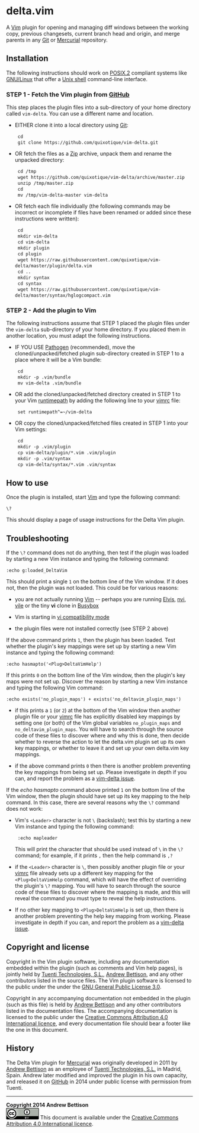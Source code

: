 delta.vim
=========

A [Vim][] plugin for opening and managing diff windows between the working copy,
previous changesets, current branch head and origin, and merge parents in any
[Git][] or [Mercurial][] repository.

Installation
------------

The following instructions should work on [POSIX.2][] compliant systems like
[GNU/Linux][] that offer a [Unix shell][] command-line interface.

### STEP 1 - Fetch the Vim plugin from [GitHub][vim-delta]

This step places the plugin files into a sub-directory of your home directory
called `vim-delta`.  You can use a different name and location.

 * EITHER clone it into a local directory using [Git][]:

        cd
        git clone https://github.com/quixotique/vim-delta.git

 * OR fetch the files as a [Zip][] archive, unpack them and rename the unpacked directory:

        cd /tmp
        wget https://github.com/quixotique/vim-delta/archive/master.zip
        unzip /tmp/master.zip
        cd
        mv /tmp/vim-delta-master vim-delta

 * OR fetch each file individually (the following commands may be incorrect or
   incomplete if files have been renamed or added since these instructions were
   written):

        cd
        mkdir vim-delta
        cd vim-delta
        mkdir plugin
        cd plugin
        wget https://raw.githubusercontent.com/quixotique/vim-delta/master/plugin/delta.vim
        cd ..
        mkdir syntax
        cd syntax
        wget https://raw.githubusercontent.com/quixotique/vim-delta/master/syntax/hglogcompact.vim

### STEP 2 - Add the plugin to Vim

The following instructions assume that STEP 1 placed the plugin files under the
`vim-delta` sub-directory of your home directory.  If you placed them in
another location, you must adapt the following instructions.

 * IF YOU USE [Pathogen][] (recommended), move the cloned/unpacked/fetched
   plugin sub-directory created in STEP 1 to a place where it will be a Vim
   bundle:

        cd
        mkdir -p .vim/bundle
        mv vim-delta .vim/bundle

 * OR add the cloned/unpacked/fetched directory created in STEP 1 to your Vim
   [runtimepath][] by adding the following line to your [vimrc][] file:

        set runtimepath^=~/vim-delta

 * OR copy the cloned/unpacked/fetched files created in STEP 1 into your Vim
   settings:

        cd
        mkdir -p .vim/plugin
        cp vim-delta/plugin/*.vim .vim/plugin
        mkdir -p .vim/syntax
        cp vim-delta/syntax/*.vim .vim/syntax

How to use
----------

Once the plugin is installed, start [Vim][] and type the following command:

    \?

This should display a page of usage instructions for the Delta Vim plugin.

Troubleshooting
---------------

If the `\?` command does not do anything, then test if the plugin was loaded by
starting a new Vim instance and typing the following command:

    :echo g:loaded_DeltaVim

This should print a single `1` on the bottom line of the Vim window.  If it
does not, then the plugin was not loaded.  This could be for various reasons:

 * you are not actually running [Vim][] -- perhaps you are running [Elvis][],
   [nvi][], [vile][] or the tiny **vi** clone in [Busybox][]

 * Vim is starting in [vi compatibility mode][vim top 10]

 * the plugin files were not installed correctly (see STEP 2 above)

If the above command prints `1`, then the plugin has been loaded.  Test whether
the plugin's key mappings were set up by starting a new Vim instance and typing
the following command:

    :echo hasmapto('<Plug>DeltaVimHelp')

If this prints `0` on the bottom line of the Vim window, then the plugin's key
maps were not set up.  Discover the reason by starting a new Vim instance and
typing the following Vim command:

    :echo exists('no_plugin_maps') + exists('no_deltavim_plugin_maps')

 * if this prints a `1` (or `2`) at the bottom of the Vim window then another
   plugin file or your [vimrc][] file has explicitly disabled key mappings by
   setting one (or both) of the Vim global variables `no_plugin_maps` and
   `no_deltavim_plugin_maps`.  You will have to search through the source code of
   these files to discover where and why this is done, then decide whether to
   reverse the action to let the delta.vim plugin set up its own key mappings,
   or whether to leave it and set up your own delta.vim key mappings.

 * if the above command prints `0` then there is another problem preventing the
   key mappings from being set up.  Please investigate in depth if you can, and
   report the problem as a [vim-delta issue][].

If the *echo hasmapto* command above printed `1` on the bottom line of the Vim
window, then the plugin should have set up its key mapping to the help command.
In this case, there are several reasons why the `\?` command does not work:

 * Vim's `<Leader>` character is not `\` (backslash); test this by starting a
   new Vim instance and typing the following command:

        :echo mapleader

   This will print the character that should be used instead of `\` in the `\?`
   command; for example, if it prints `,` then the help command is `,?`

 * if the `<Leader>` character is `\`, then possibly another plugin file or
   your [vimrc][] file already sets up a different key mapping for the
   `<Plug>DeltaVimHelp` command, which will have the effect of overriding the
   plugin's `\?` mapping.  You will have to search through the source code of
   these files to discover where the mapping is made, and this will reveal the
   command you must type to reveal the help instructions.

 * If no other key mapping to `<Plug>DeltaVimHelp` is set up, then there is
   another problem preventing the help key mapping from working.  Please
   investigate in depth if you can, and report the problem as a [vim-delta
   issue][].

Copyright and license
---------------------

Copyright in the Vim plugin software, including any documentation embedded
within the plugin (such as comments and Vim help pages), is jointly held by
[Tuenti Technologies, S.L.][], [Andrew Bettison][], and any other contributors
listed in the source files.  The Vim plugin software is licensed to the public
under the under the [GNU General Public License 3.0][GPL3].

Copyright in any accompanying documentation not embedded in the plugin (such as
this file) is held by [Andrew Bettison][] and any other contributors listed in
the documentation files.  The accompanying documentation is licensed to the
public under the [Creative Commons Attribution 4.0 International licence][CC BY 4.0],
and every documentation file should bear a footer like the one in this
document.

History
-------

The Delta Vim plugin for [Mercurial][] was originally developed in 2011 by
[Andrew Bettison][] as an employee of [Tuenti Technologies, S.L.][] in Madrid,
Spain.  Andrew later modified and improved the plugin in his own capacity, and
released it on [GitHub][vim-delta] in 2014 under public license with permission
from Tuenti.

-----
**Copyright 2014 Andrew Bettison**  
![CC-BY-4.0](./cc-by-4.0.png)
This document is available under the [Creative Commons Attribution 4.0 International licence][CC BY 4.0].

[vim-delta]: https://github.com/quixotique/vim-delta
[vim-delta issue]: https://github.com/quixotique/vim-delta/issues
[Vim]: http://www.vim.org/
[Git]: http://git-scm.com/
[Mercurial]: http://mercurial.selenic.com/
[GPL3]: ./LICENSE-SOFTWARE.md
[CC BY 4.0]: ./LICENSE-DOCUMENTATION.md
[Tuenti Technologies, S.L.]: http://corporate.tuenti.com/en/corporate
[Andrew Bettison]: https://au.linkedin.com/in/andrewbettison
[POSIX.2]: http://en.wikipedia.org/wiki/POSIX
[Unix-like]: http://en.wikipedia.org/wiki/Unix-like
[GNU/Linux]: http://en.wikipedia.org/wiki/Linux
[Unix shell]: http://en.wikipedia.org/wiki/Unix_shell
[Zip]: http://en.wikipedia.org/wiki/Zip_(file_format)
[Pathogen]: https://github.com/tpope/vim-pathogen
[runtimepath]: http://usevim.com/2012/12/28/vim-101-runtimepath/
[vimrc]: http://vim.wikia.com/wiki/Open_vimrc_file
[vim top 10]: http://www.oualline.com/vim/10/top_10.html
[Elvis]: http://elvis.the-little-red-haired-girl.org/whatiselvis/index.html
[nvi]: https://sites.google.com/a/bostic.com/keithbostic/vi
[vile]: http://invisible-island.net/vile/
[Busybox]: http://www.busybox.net/
